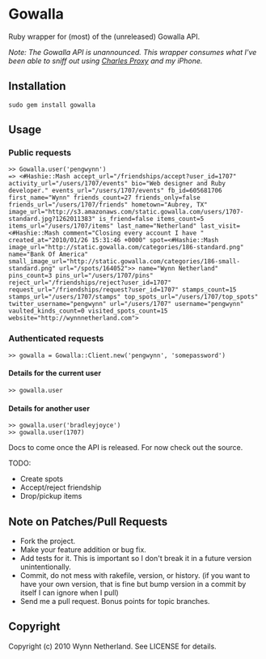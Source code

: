 # Gowalla

Ruby wrapper for (most) of the (unreleased) Gowalla API.

*Note: The Gowalla API is unannounced. This wrapper consumes what I've been able to sniff out using [Charles Proxy](http://www.charlesproxy.com/) and my iPhone.*

## Installation

    sudo gem install gowalla
    
## Usage

### Public requests

    >> Gowalla.user('pengwynn')
    => <#Hashie::Mash accept_url="/friendships/accept?user_id=1707" activity_url="/users/1707/events" bio="Web designer and Ruby developer." events_url="/users/1707/events" fb_id=605681706 first_name="Wynn" friends_count=27 friends_only=false friends_url="/users/1707/friends" hometown="Aubrey, TX" image_url="http://s3.amazonaws.com/static.gowalla.com/users/1707-standard.jpg?1262011383" is_friend=false items_count=5 items_url="/users/1707/items" last_name="Netherland" last_visit=<#Hashie::Mash comment="Closing every account I have " created_at="2010/01/26 15:31:46 +0000" spot=<#Hashie::Mash image_url="http://static.gowalla.com/categories/186-standard.png" name="Bank Of America" small_image_url="http://static.gowalla.com/categories/186-small-standard.png" url="/spots/164052">> name="Wynn Netherland" pins_count=3 pins_url="/users/1707/pins" reject_url="/friendships/reject?user_id=1707" request_url="/friendships/request?user_id=1707" stamps_count=15 stamps_url="/users/1707/stamps" top_spots_url="/users/1707/top_spots" twitter_username="pengwynn" url="/users/1707" username="pengwynn" vaulted_kinds_count=0 visited_spots_count=15 website="http://wynnnetherland.com">
    
### Authenticated requests

    >> gowalla = Gowalla::Client.new('pengwynn', 'somepassword')

#### Details for the current user

    >> gowalla.user
    
#### Details for another user

    >> gowalla.user('bradleyjoyce')
    >> gowalla.user(1707)
    
Docs to come once the API is released. For now check out the source.

TODO:

* Create spots
* Accept/reject friendship
* Drop/pickup items

## Note on Patches/Pull Requests
 
* Fork the project.
* Make your feature addition or bug fix.
* Add tests for it. This is important so I don't break it in a
  future version unintentionally.
* Commit, do not mess with rakefile, version, or history.
  (if you want to have your own version, that is fine but
   bump version in a commit by itself I can ignore when I pull)
* Send me a pull request. Bonus points for topic branches.

## Copyright

Copyright (c) 2010 Wynn Netherland. See LICENSE for details.

